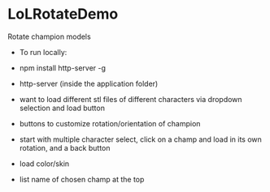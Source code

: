 # LoLRotateDemo
Rotate champion models

- To run locally:
- npm install http-server -g
- http-server (inside the application folder)

- want to load different stl files of different characters via dropdown selection and load button
- buttons to customize rotation/orientation of champion
- start with multiple character select, click on a champ and load in its own rotation, and a back button
- load color/skin
- list name of chosen champ at the top
